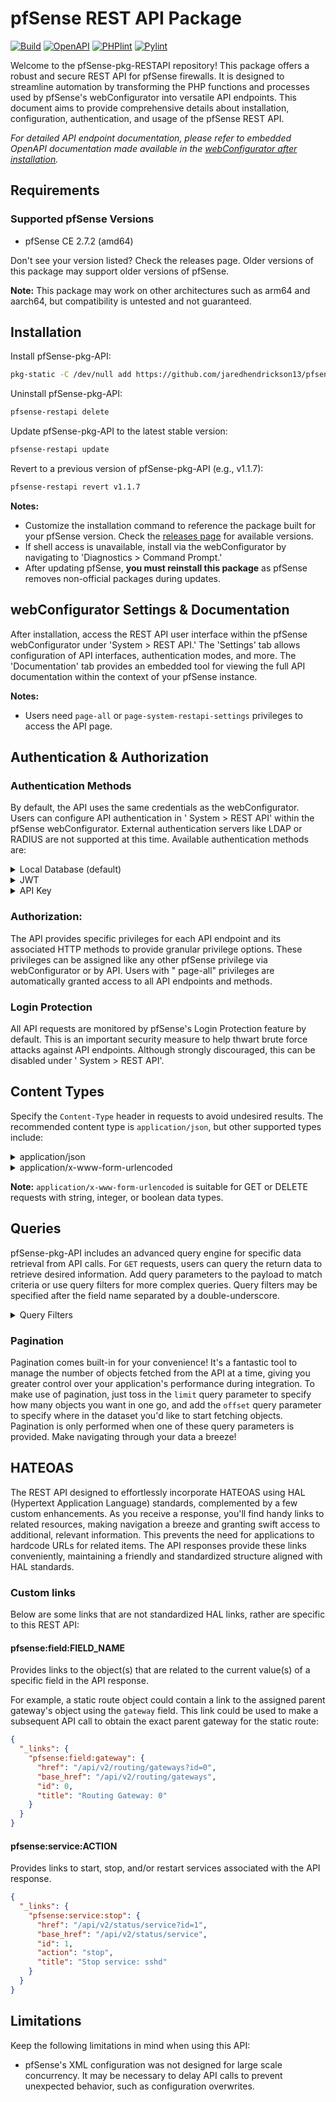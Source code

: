 # pfSense REST API Package

[![Build](https://github.com/jaredhendrickson13/pfsense-api/actions/workflows/build.yml/badge.svg)](https://github.com/jaredhendrickson13/pfsense-api/actions/workflows/build.yml)
[![OpenAPI](https://github.com/jaredhendrickson13/pfsense-api/actions/workflows/openapi.yml/badge.svg)](https://github.com/jaredhendrickson13/pfsense-api/actions/workflows/openapi.yml)
[![PHPlint](https://github.com/jaredhendrickson13/pfsense-api/actions/workflows/phplint.yml/badge.svg)](https://github.com/jaredhendrickson13/pfsense-api/actions/workflows/phplint.yml)
[![Pylint](https://github.com/jaredhendrickson13/pfsense-api/actions/workflows/pylint.yml/badge.svg)](https://github.com/jaredhendrickson13/pfsense-api/actions/workflows/pylint.yml)

Welcome to the pfSense-pkg-RESTAPI repository! This package offers a robust and secure REST API for pfSense firewalls.
It is designed to streamline automation by transforming the PHP functions and processes used by pfSense's
webConfigurator into versatile API endpoints. This document aims to provide comprehensive details about installation,
configuration, authentication, and usage of the pfSense REST API.

_For detailed API endpoint documentation, please refer to embedded OpenAPI documentation made available in the [webConfigurator
after installation](#webconfigurator-settings--documentation)._

## Requirements

### Supported pfSense Versions

- pfSense CE 2.7.2 (amd64)

Don't see your version listed? Check the releases page. Older versions of this package may support older versions of
pfSense.

**Note:** This package may work on other architectures such as arm64 and aarch64, but compatibility is untested and not
guaranteed.

## Installation

Install pfSense-pkg-API:

```bash
pkg-static -C /dev/null add https://github.com/jaredhendrickson13/pfsense-api/releases/latest/download/pfSense-2.7-pkg-API.pkg
```

Uninstall pfSense-pkg-API:

```bash
pfsense-restapi delete
```

Update pfSense-pkg-API to the latest stable version:

```bash
pfsense-restapi update
```

Revert to a previous version of pfSense-pkg-API (e.g., v1.1.7):

```bash
pfsense-restapi revert v1.1.7
```

**Notes:**

- Customize the installation command to reference the package built for your pfSense version. Check
  the [releases page](https://github.com/jaredhendrickson13/pfsense-api/releases) for available versions.
- If shell access is unavailable, install via the webConfigurator by navigating to 'Diagnostics > Command Prompt.'
- After updating pfSense, **you must reinstall this package** as pfSense removes non-official packages during updates.

## webConfigurator Settings & Documentation

After installation, access the REST API user interface within the pfSense webConfigurator under 'System > REST API.'
The 'Settings' tab allows configuration of API interfaces, authentication modes, and more. The 'Documentation' tab
provides an embedded tool for viewing the full API documentation within the context of your pfSense instance.

**Notes:**

- Users need `page-all` or `page-system-restapi-settings` privileges to access the API page.

## Authentication & Authorization

### Authentication Methods

By default, the API uses the same credentials as the webConfigurator. Users can configure API authentication in '
System > REST API' within the pfSense webConfigurator. External authentication servers like LDAP or RADIUS are not
supported at this time. Available authentication methods are:

<details>
    <summary>Local Database (default)</summary>

Use basic authentication with the same credentials as the pfSense webConfigurator:

```bash
curl -u admin:pfsense https://pfsense.example.com/api/v2/firewall/rules
```

</details>

<details>
    <summary>JWT</summary>

Requires a bearer token to be included in the Authorization header of your request. These are time-based tokens that
will expire after the configured amount of time. To receive a JWT, you must make a POST request to the /api/v2/auth/jwt
endpoint. This endpoint will always require the use of the Local Database authentication type to receive the JWT. For
example:

1. Request a JWT
    ```bash
    curl -u admin:pfsense -X POST https://pfsense.example.com/api/v2/auth/jwt
    ```
2. Use the obtained JWT for API calls:
    ```bash
    curl -H "Authorization: Bearer xxxxx.xxxxxx.xxxxxx" -X GET https://pfsense.example.com/api/v2/diagnostics/arp_table
    ```

- To configure the JWT expiration time, navigate to 'System > REST API' within the webConfigurator and configure the JWT
  Expiration value. Alternatively, you can use the /api/v2/system/restapi/settings endpoint to update the `jwt_exp`
  value.

</details>


<details>
    <summary>API Key</summary>

Uses standalone keys generated via API or webConfigurator. These are better suited to distribute to systems as they are
revocable and will only allow API authentication; not webConfigurator or SSH authentication (like the local database
credentials).

```bash
curl -H "Authorization: API_KEY_HERE" -X GET https://pfsense.example.com/api/v2/diagnostics/arp_table
```

- To generate API keys, navigate to 'System > REST API' and select the 'Keys' tab. Alternatively, you can generate new
  API keys via API at /api/v2/auth/key

</details>

### Authorization:

The API provides specific privileges for each API endpoint and its associated HTTP methods to provide granular privilege
options. These privileges can be assigned like any other pfSense privilege via webConfigurator or by API. Users with "
page-all" privileges are automatically granted access to all API endpoints and methods.

### Login Protection

All API requests are monitored by pfSense's Login Protection feature by default. This is an important security measure
to help thwart brute force attacks against API endpoints. Although strongly discouraged, this can be disabled under '
System > REST API'.

## Content Types

Specify the `Content-Type` header in requests to avoid undesired results. The recommended content type
is `application/json`, but other supported types include:

<details>
    <summary>application/json</summary>

- Parses the request body as a JSON formatted string:

    ```bash
    curl -u admin:pfsense -H "Content-Type: application/json" -d '{"name": "sshd", "action": "restart"}' -X POST https://pfsense.example.com/api/v2/status/service
    ```

</details>

<details>
    <summary>application/x-www-form-urlencoded</summary>

- Parses the request body as URL encoded parameters:

    ```bash
    curl -u admin:pfsense -H "Content-Type: application/x-www-form-urlencoded" -X POST https://pfsense.example.com/api/v2/status/service?name=sshd&action=restart
    ```

</details>

**Note:** `application/x-www-form-urlencoded` is suitable for GET or DELETE requests with string, integer, or boolean
data types.

## Queries

pfSense-pkg-API includes an advanced query engine for specific data retrieval from API calls. For `GET` requests, users
can query the return data to retrieve desired information. Add query parameters to the payload to match criteria or use
query filters for more complex queries. Query filters may be specified after the field name separated by a
double-underscore.

<details>
    <summary>Query Filters</summary>

### Exact

Search for objects whose field value matches a given value exactly. This is assumed as the default query filter if no
query filter is specified.

- Name: `exact`
- Examples:
    - `https://pfsense.example.com/api/v2/examples?fieldname=example`
    - `https://pfsense.example.com/api/v2/examples?fieldname__exact=example`

### Starts With

Search for objects whose field value starts with a given substring.

- Name: `startswith`
- Example: `https://pfsense.example.com/api/v2/examples?fieldname__startswith=example`

### Ends With

Search for objects whose field value ends with a given substring.

- Name: `endswith`
- Example: `https://pfsense.example.com/api/v2/examples?fieldname__endswith=example`

### Contains

Search for objects whose field value contains a given substring.

- Name: `contains`
- Example: `https://pfsense.example.com/api/v2/examples?fieldname__contains=example`

### Less Than

Search for objects whose field value is less than a given integer.

- Name: `lt`
- Example: `https://pfsense.example.com/api/v2/examples?fieldname__lt=5`

### Less Than or Equal To

Search for objects whose field value is less than or equal to a given integer.

- Name: `lte`
- Example: `https://pfsense.example.com/api/v2/examples?fieldname__lte=5`

### Greater Than

Search for objects whose field value is greater than a given integer.

- Name: `gt`
- Example: `https://pfsense.example.com/api/v2/examples?fieldname__gt=5`

### Greater Than or Equal To

Search for objects whose field value is greater than or equal to a given integer.

- Name: `gte`
- Example: `https://pfsense.example.com/api/v2/examples?fieldname__gte=5`

### Has

Search for objects field value is an array that has a given value. This query filter is only supported on array-type
fields.

- Name: `gte`
- Example: `https://pfsense.example.com/api/v2/examples?fieldname__has=example`

</details>

### Pagination

Pagination comes built-in for your convenience! It's a fantastic tool to manage the number of objects fetched from the
API at a time, giving you greater control over your application's performance during integration. To make use of 
pagination, just toss in the `limit` query parameter to specify how many objects you want in one go, and add the `offset` 
query parameter to specify where in the dataset you'd like to start fetching objects. Pagination is only performed 
when one of these query parameters is provided. Make navigating through your data a breeze!

## HATEOAS

The REST API designed to effortlessly incorporate HATEOAS using HAL (Hypertext Application Language) standards, 
complemented by a few custom enhancements. As you receive a response, you'll find handy links to related resources, 
making navigation a breeze and granting swift access to additional, relevant information. This prevents the need for
applications to hardcode URLs for related items. The API responses provide these links conveniently,
maintaining a friendly and standardized structure aligned with HAL standards.

### Custom links

Below are some links that are not standardized HAL links, rather are specific to this REST API:

#### pfsense:field:FIELD_NAME

Provides links to the object(s) that are related to the current value(s) of a specific field in the API response.

For example, a static route object could contain a link to the assigned parent gateway's object using the
`gateway` field. This link could be used to make a subsequent API call to obtain the exact parent gateway for the static
route:

```json
{
  "_links": {
    "pfsense:field:gateway": {
      "href": "/api/v2/routing/gateways?id=0",
      "base_href": "/api/v2/routing/gateways",
      "id": 0,
      "title": "Routing Gateway: 0"
    }
  }
}
```

#### pfsense:service:ACTION

Provides links to start, stop, and/or restart services associated with the API response.

```json
{
  "_links": {
    "pfsense:service:stop": {
      "href": "/api/v2/status/service?id=1",
      "base_href": "/api/v2/status/service",
      "id": 1,
      "action": "stop",
      "title": "Stop service: sshd"
    }
  }
}
```

## Limitations

Keep the following limitations in mind when using this API:

- pfSense's XML configuration was not designed for large scale concurrency. It may be necessary to delay API calls to
  prevent unexpected behavior, such as configuration overwrites.
